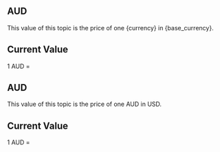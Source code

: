 ## AUD

This value of this topic is the price of one {currency} in {base_currency}.

## Current Value

1 AUD = <Topic topic="finance/stock-exchange/currency/AUD/USD" decimals="3" unit="USD"/>

## AUD

This value of this topic is the price of one AUD in USD.

## Current Value

1 AUD = <Topic topic="finance/stock-exchange/currency/AUD/USD" decimals="3" unit="USD"/>

